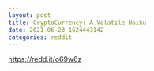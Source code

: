 ```yaml
--- 
layout: post 
title: CryptoCurrency: A Volatile Haiku 
date: 2021-06-23 1624443142 
categories: reddit 
--- 
```

https://redd.it/o69w6z